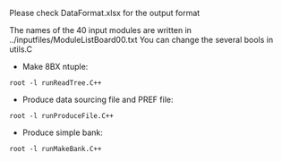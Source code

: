 Please check DataFormat.xlsx for the output format

The names of the 40 input modules are written in ../inputfiles/ModuleListBoard00.txt
You can change the several bools in utils.C

* Make 8BX ntuple:
```
root -l runReadTree.C++
```
* Produce data sourcing file and PREF file:
```
root -l runProduceFile.C++
```
* Produce simple bank:
```
root -l runMakeBank.C++
```
